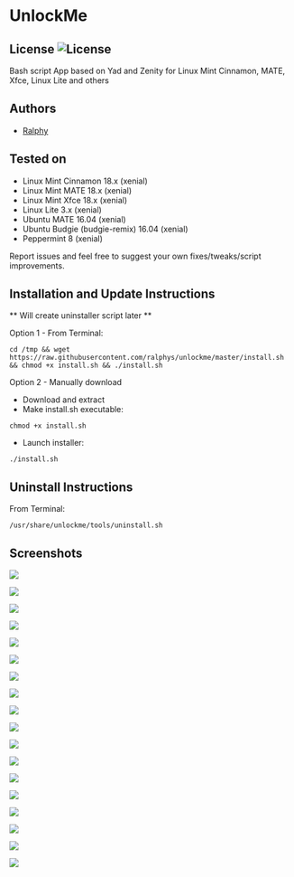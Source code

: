 # UnlockMe
## License ![License](https://img.shields.io/badge/license-GPLv2-green.svg)
Bash script App based on Yad and Zenity for Linux Mint Cinnamon, MATE, Xfce, Linux Lite and others

## Authors
- [Ralphy](https://github.com/ralphys)

## Tested on

- Linux Mint Cinnamon 18.x (xenial)
- Linux Mint MATE 18.x (xenial)
- Linux Mint Xfce 18.x (xenial)
- Linux Lite 3.x (xenial)
- Ubuntu MATE 16.04 (xenial)
- Ubuntu Budgie (budgie-remix) 16.04 (xenial)
- Peppermint 8 (xenial)

Report issues and feel free to suggest your own fixes/tweaks/script improvements.

## Installation and Update Instructions

 ** Will create uninstaller script later **

Option 1 - From Terminal:

`cd /tmp && wget https://raw.githubusercontent.com/ralphys/unlockme/master/install.sh && chmod +x install.sh && ./install.sh`

Option 2 - Manually download

- Download and extract 
- Make install.sh executable:

`chmod +x install.sh`

- Launch installer:

`./install.sh`

## Uninstall Instructions

From Terminal:

`/usr/share/unlockme/tools/uninstall.sh`

## Screenshots

![](https://i.imgur.com/Bz48BnF.png)

![](https://i.imgur.com/O5x1mwB.png)

![](https://i.imgur.com/G6Y9kzB.png)

![](https://i.imgur.com/Iht0gBc.png)

![](https://i.imgur.com/ivXlQuW.png)

![](https://i.imgur.com/R3RXrKb.png)

![](https://i.imgur.com/E5FZLiH.png)

![](https://i.imgur.com/aLNG125.png)

![](https://i.imgur.com/itOrViL.png)

![](https://i.imgur.com/0F4KbOR.png)

![](https://i.imgur.com/pV9NBWq.png)

![](https://i.imgur.com/Whf8vUj.png)

![](https://i.imgur.com/4gDMCXx.png)

![](https://i.imgur.com/mU8fZzt.png)

![](https://i.imgur.com/wwsM7h0.png)

![](https://i.imgur.com/WwdcwX4.png) 

![](https://i.imgur.com/aFEgs4O.png)

![](https://i.imgur.com/Miylkp0.png)

